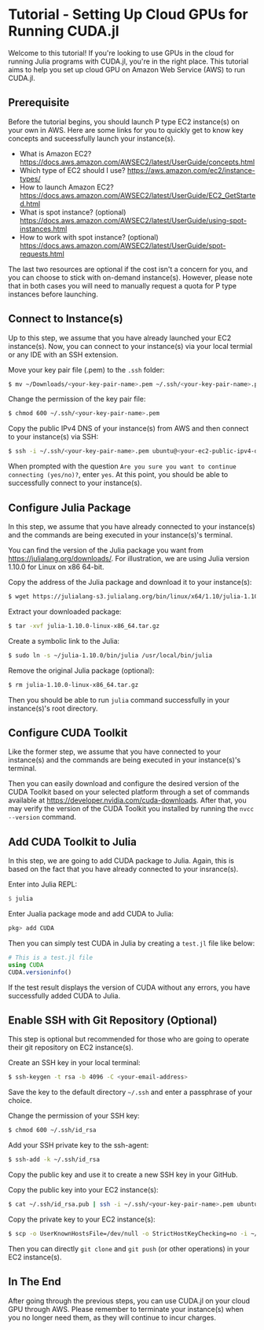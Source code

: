# Tutorial - Setting Up Cloud GPUs for Running CUDA.jl

Welcome to this tutorial! If you're looking to use GPUs in the cloud for running Julia programs with CUDA.jl, you're in the right place. This tutorial aims to help you set up cloud GPU on Amazon Web Service (AWS) to run CUDA.jl.

## Prerequisite

Before the tutorial begins, you should launch P type EC2 instance(s) on your own in AWS. Here are some links for you to quickly get to know key concepts and suceessfully launch your instance(s).

- What is Amazon EC2? https://docs.aws.amazon.com/AWSEC2/latest/UserGuide/concepts.html
- Which type of EC2 should I use?
  https://aws.amazon.com/ec2/instance-types/
- How to launch Amazon EC2? https://docs.aws.amazon.com/AWSEC2/latest/UserGuide/EC2_GetStarted.html
- What is spot instance? (optional) https://docs.aws.amazon.com/AWSEC2/latest/UserGuide/using-spot-instances.html
- How to work with spot instance? (optional) https://docs.aws.amazon.com/AWSEC2/latest/UserGuide/spot-requests.html

The last two resources are optional if the cost isn't a concern for you, and you can choose to stick with on-demand instance(s). However, please note that in both cases you will need to manually request a quota for P type instances before launching.

## Connect to Instance(s)

Up to this step, we assume that you have already launched your EC2 instance(s). Now, you can connect to your instance(s) via your local termial or any IDE with an SSH extension.

Move your key pair file (.pem) to the `.ssh` folder:

```Bash
$ mv ~/Downloads/<your-key-pair-name>.pem ~/.ssh/<your-key-pair-name>.pem
```

Change the permission of the key pair file:

```Bash
$ chmod 600 ~/.ssh/<your-key-pair-name>.pem
```

Copy the public IPv4 DNS of your instance(s) from AWS and then connect to your instance(s) via SSH:

```Bash
$ ssh -i ~/.ssh/<your-key-pair-name>.pem ubuntu@<your-ec2-public-ipv4-dns>
```

When prompted with the question `Are you sure you want to continue connecting (yes/no)?`, enter `yes`. At this point, you should be able to successfully connect to your instance(s).

## Configure Julia Package

In this step, we assume that you have already connected to your instance(s) and the commands are being executed in your instance(s)'s terminal.

You can find the version of the Julia package you want from https://julialang.org/downloads/. For illustration, we are using Julia version 1.10.0 for Linux on x86 64-bit.

Copy the address of the Julia package and download it to your instance(s):

```Bash
$ wget https://julialang-s3.julialang.org/bin/linux/x64/1.10/julia-1.10.0-linux-x86_64.tar.gz
```

Extract your downloaded package:

```Bash
$ tar -xvf julia-1.10.0-linux-x86_64.tar.gz
```

Create a symbolic link to the Julia:

```Bash
$ sudo ln -s ~/julia-1.10.0/bin/julia /usr/local/bin/julia
```

Remove the original Julia package (optional):

```Bash
$ rm julia-1.10.0-linux-x86_64.tar.gz
```

Then you should be able to run `julia` command successfully in your instance(s)'s root directory.

## Configure CUDA Toolkit

Like the former step, we assume that you have connected to your instance(s) and the commands are being executed in your instance(s)'s terminal.

Then you can easily download and configure the desired version of the CUDA Toolkit based on your selected platform through a set of commands available at https://developer.nvidia.com/cuda-downloads. After that, you may verify the version of the CUDA Toolkit you installed by running the `nvcc --version` command.

## Add CUDA Toolkit to Julia

In this step, we are going to add CUDA package to Julia. Again, this is based on the fact that you have already connected to your insrance(s).

Enter into Julia REPL:

```Julia
$ julia
```

Enter Jualia package mode and add CUDA to Julia:

```Julia
pkg> add CUDA
```

Then you can simply test CUDA in Julia by creating a `test.jl` file like below:

```Julia
# This is a test.jl file
using CUDA
CUDA.versioninfo()
```

If the test result displays the version of CUDA without any errors, you have successfully added CUDA to Julia.

## Enable SSH with Git Repository (Optional)

This step is optional but recommended for those who are going to operate their git repository on EC2 instance(s).

Create an SSH key in your local terminal:

```Bash
$ ssh-keygen -t rsa -b 4096 -C <your-email-address>
```

Save the key to the default directory `~/.ssh` and enter a passphrase of your choice.

Change the permission of your SSH key:

```Bash
$ chmod 600 ~/.ssh/id_rsa
```

Add your SSH private key to the ssh-agent:

```Bash
$ ssh-add -k ~/.ssh/id_rsa
```

Copy the public key and use it to create a new SSH key in your GitHub.

Copy the public key into your EC2 instance(s):

```Bash
$ cat ~/.ssh/id_rsa.pub | ssh -i ~/.ssh/<your-key-pair-name>.pem ubuntu@<your-ec2-public-ipv4-dns> "cat >> .ssh/authorized_keys"
```

Copy the private key to your EC2 instance(s):

```Bash
$ scp -o UserKnownHostsFile=/dev/null -o StrictHostKeyChecking=no -i ~/.ssh/<your-key-pair-name>.pem ~/.ssh/id_rsa ubuntu@<your-ec2-public-ipv4-dns>:~/.ssh/
```

Then you can directly `git clone` and `git push` (or other operations) in your EC2 instance(s).

## In The End

After going through the previous steps, you can use CUDA.jl on your cloud GPU through AWS. Please remember to terminate your instance(s) when you no longer need them, as they will continue to incur charges.
